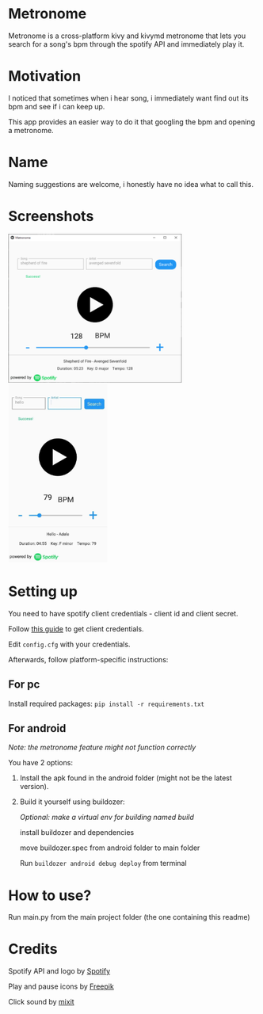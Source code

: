 # Metronome

Metronome is a cross-platform kivy and kivymd metronome that lets you search for a song's bpm through the spotify API and immediately play it.

# Motivation

I noticed that sometimes when i hear song, i immediately want find out its bpm and see if i can keep up.

This app provides an easier way to do it that googling the bpm and opening a metronome.

# Name

Naming suggestions are welcome, i honestly have no idea what to call this.

# Screenshots

<img src="screenshots/windows.png" width="350" height="300" />
<img src="screenshots/android.jpg" width="200" height="360" />

# Setting up

You need to have spotify client credentials - client id and client secret.

Follow [this guide](https://developer.spotify.com/documentation/general/guides/app-settings/) to get client credentials.

Edit `config.cfg` with your credentials.

Afterwards, follow platform-specific instructions:

## For pc
Install required packages: `pip install -r requirements.txt`

## For android

*Note: the metronome feature might not function correctly*

You have 2 options:
1. Install the apk found in the android folder (might not be the latest version).
2. Build it yourself using buildozer:
    
    *Optional: make a virtual env for building named build*

    install buildozer and dependencies
    
    move buildozer.spec from android folder to main folder
    
    Run  `buildozer android debug deploy` from terminal

# How to use?

Run main.py from the main project folder (the one containing this readme)

# Credits

Spotify API and logo by [Spotify](spotify.com)

Play and pause icons by [Freepik](Freepik.com)

Click sound by [mixit](mixkit.co)
